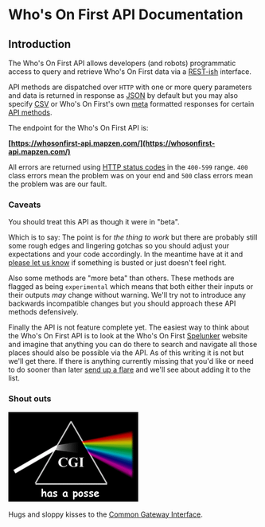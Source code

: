 # Who's On First API Documentation

<a name="intro"></a>
## Introduction

The Who's On First API allows developers (and robots) programmatic access to query and retrieve Who's On First data via a [REST-ish](#cgi) interface.

API methods are dispatched over `HTTP` with one or more query parameters and data is returned in response as [JSON](formats.md#json) by default but you may also specify [CSV](formats.md#csv) or Who's On First's own [meta](formats.md#meta) formatted responses for certain [API methods](methods.md).

The endpoint for the Who's On First API is:

**[https://whosonfirst-api.mapzen.com/](https://whosonfirst-api.mapzen.com/)**

All errors are returned using [HTTP status codes](errors.md) in the `400-599` range. `400` class errors mean the problem was on your end and `500` class errors mean the problem was are our fault.

<a name="caveats"></a>
### Caveats

You should treat this API as though it were in "beta".

Which is to say: The point is for _the thing to work_ but there are probably still some rough edges and lingering gotchas so you should adjust your expectations and your code accordingly. In the meantime have at it and [please let us know](https://twitter.co/alloftheplaces) if something is busted or just doesn't feel right.

Also some methods are "more beta" than others. These methods are flagged as being `experimental` which means that both either their inputs or their outputs _may_ change without warning. We'll try not to introduce any backwards incompatible changes but you should approach these API methods defensively.

Finally the API is not feature complete yet. The easiest way to think about the Who's On First API is to look at the Who's On First [Spelunker]() website and imagine that anything you can do there to search and navigate all those places should also be possible via the API. As of this writing it is not but we'll get there. If there is anything currently missing that you'd like or need to do sooner than later [send up a flare](https://twitter.co/alloftheplaces) and we'll see about adding it to the list.

### Shout outs

<a name="cgi"></a>
![CGI has a posse](prism.gif)

Hugs and sloppy kisses to the [Common Gateway Interface](https://en.wikipedia.org/wiki/Common_Gateway_Interface).